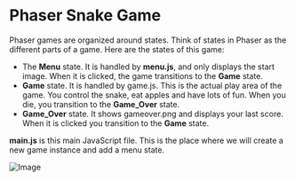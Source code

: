 # Phaser Snake Game

Phaser games are organized around states. Think of states in Phaser as the different parts of a game. Here are the states of this game:

- The **Menu** state. It is handled by **menu.js**, and only displays the start image. When it is clicked, the game transitions to the **Game** state.
- **Game** state. It is handled by game.js. This is the actual play area of the game. You control the snake, eat apples and have lots of fun. When you die, you transition to the **Game_Over** state.
- **Game_Over** state. It shows gameover.png and displays your last score. When it is clicked you transition to the **Game** state.

**main.js** is this main JavaScript file. This is the place where we will create a new game instance and add a menu state.

![Image](http://i.imgur.com/lV4zg2m.png)
